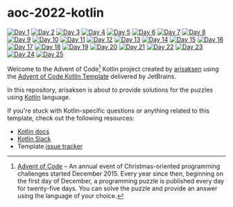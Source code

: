 # aoc-2022-kotlin
[![Day 1](https://img.shields.io/badge/Day--1-solved-green)](https://github.com/arisaksen/aoc-2022-kotlin/blob/main/src/Day01.kt)
[![Day 2](https://img.shields.io/badge/Day--2-solved-green)](https://github.com/arisaksen/aoc-2022-kotlin/blob/main/src/Day02.kt)
[![Day 3](https://img.shields.io/badge/Day--3-solved-green)](https://github.com/arisaksen/aoc-2022-kotlin/blob/main/src/Day03.kt)
[![Day 4](https://img.shields.io/badge/Day--4-todo-yellow)](https://github.com/arisaksen/aoc-2022-kotlin/blob/main/src/Day04.kt)
[![Day 5](https://img.shields.io/badge/Day--5-todo-yellow)](https://github.com/arisaksen/aoc-2022-kotlin/blob/main/src/Day05.kt)
[![Day 6](https://img.shields.io/badge/Day--6-todo-yellow)](https://github.com/arisaksen/aoc-2022-kotlin/blob/main/src/Day06.kt)
[![Day 7](https://img.shields.io/badge/Day--7-todo-yellow)](https://github.com/arisaksen/aoc-2022-kotlin/blob/main/src/Day07.kt)
[![Day 8](https://img.shields.io/badge/Day--8-todo-yellow)](https://github.com/arisaksen/aoc-2022-kotlin/blob/main/src/Day08.kt)
[![Day 9](https://img.shields.io/badge/Day--9-todo-yellow)](https://github.com/arisaksen/aoc-2022-kotlin/blob/main/src/Day09.kt)
[![Day 10](https://img.shields.io/badge/Day--10-todo-yellow)](https://github.com/arisaksen/aoc-2022-kotlin/blob/main/src/Day10.kt)
[![Day 11](https://img.shields.io/badge/Day--11-todo-yellow)](https://github.com/arisaksen/aoc-2022-kotlin/blob/main/src/Day11.kt)
[![Day 12](https://img.shields.io/badge/Day--12-todo-yellow)](https://github.com/arisaksen/aoc-2022-kotlin/blob/main/src/Day12.kt)
[![Day 13](https://img.shields.io/badge/Day--13-todo-yellow)](https://github.com/arisaksen/aoc-2022-kotlin/blob/main/src/Day13.kt)
[![Day 14](https://img.shields.io/badge/Day--14-todo-yellow)](https://github.com/arisaksen/aoc-2022-kotlin/blob/main/src/Day14.kt)
[![Day 15](https://img.shields.io/badge/Day--15-todo-yellow)](https://github.com/arisaksen/aoc-2022-kotlin/blob/main/src/Day15.kt)
[![Day 16](https://img.shields.io/badge/Day--16-todo-yellow)](https://github.com/arisaksen/aoc-2022-kotlin/blob/main/src/Day16.kt)
[![Day 17](https://img.shields.io/badge/Day--17-todo-yellow)](https://github.com/arisaksen/aoc-2022-kotlin/blob/main/src/Day17.kt)
[![Day 18](https://img.shields.io/badge/Day--18-todo-yellow)](https://github.com/arisaksen/aoc-2022-kotlin/blob/main/src/Day18.kt)
[![Day 19](https://img.shields.io/badge/Day--19-todo-yellow)](https://github.com/arisaksen/aoc-2022-kotlin/blob/main/src/Day19.kt)
[![Day 20](https://img.shields.io/badge/Day--20-todo-yellow)](https://github.com/arisaksen/aoc-2022-kotlin/blob/main/src/Day20.kt)
[![Day 21](https://img.shields.io/badge/Day--21-todo-yellow)](https://github.com/arisaksen/aoc-2022-kotlin/blob/main/src/Day21.kt)
[![Day 22](https://img.shields.io/badge/Day--22-todo-yellow)](https://github.com/arisaksen/aoc-2022-kotlin/blob/main/src/Day22.kt)
[![Day 23](https://img.shields.io/badge/Day--23-todo-yellow)](https://github.com/arisaksen/aoc-2022-kotlin/blob/main/src/Day23.kt)
[![Day 24](https://img.shields.io/badge/Day--24-todo-yellow)](https://github.com/arisaksen/aoc-2022-kotlin/blob/main/src/Day24.kt)
[![Day 25](https://img.shields.io/badge/Day--25-todo-yellow)](https://github.com/arisaksen/aoc-2022-kotlin/blob/main/src/Day25.kt)

Welcome to the Advent of Code[^aoc] Kotlin project created by [arisaksen][github] using the [Advent of Code Kotlin Template][template] delivered by JetBrains.

In this repository, arisaksen is about to provide solutions for the puzzles using [Kotlin][kotlin] language.

If you're stuck with Kotlin-specific questions or anything related to this template, check out the following resources:

- [Kotlin docs][docs]
- [Kotlin Slack][slack]
- Template [issue tracker][issues]


[^aoc]:
    [Advent of Code][aoc] – An annual event of Christmas-oriented programming challenges started December 2015.
    Every year since then, beginning on the first day of December, a programming puzzle is published every day for twenty-five days.
    You can solve the puzzle and provide an answer using the language of your choice.

[aoc]: https://adventofcode.com
[docs]: https://kotlinlang.org/docs/home.html
[github]: https://github.com/arisaksen
[issues]: https://github.com/kotlin-hands-on/advent-of-code-kotlin-template/issues
[kotlin]: https://kotlinlang.org
[slack]: https://surveys.jetbrains.com/s3/kotlin-slack-sign-up
[template]: https://github.com/kotlin-hands-on/advent-of-code-kotlin-template
